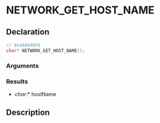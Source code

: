 # NETWORK_GET_HOST_NAME

## Declaration
```cpp
// 0x4A8048F8
char* NETWORK_GET_HOST_NAME();
```

### Arguments

### Results
- **char*:** hostName

## Description
